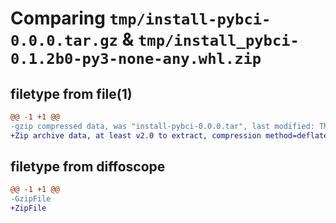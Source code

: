 # Comparing `tmp/install-pybci-0.0.0.tar.gz` & `tmp/install_pybci-0.1.2b0-py3-none-any.whl.zip`

## filetype from file(1)

```diff
@@ -1 +1 @@
-gzip compressed data, was "install-pybci-0.0.0.tar", last modified: Thu May 18 23:57:08 2023, max compression
+Zip archive data, at least v2.0 to extract, compression method=deflate
```

## filetype from diffoscope

```diff
@@ -1 +1 @@
-GzipFile
+ZipFile
```

